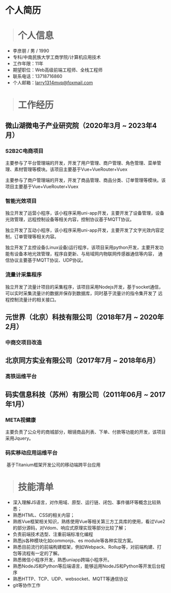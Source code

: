 # 个人简历



> # 个人信息



- 李彦朋 / 男 / 1990
- 专科/中南民族大学工商学院/计算机应用技术
- 工作年限：11年
- 期望职位：Web高级前端工程师、全栈工程师
- 联系电话：13718716860
- 个人邮箱：larry1314mvp@foxmail.com






> # 工作经历



## 微山湖微电子产业研究院（2020年3月 ~ 2023年4月）

### 	S2B2C电商项目

​	主要参与了平台管理端的开发，开发了用户管理、商户管理、角色管理、菜单管理、素材管理等模块。该项目主要基于Vue+VueRouter+Vuex

​	主要参与了商户管理端的开发，开发了商品管理、商品分类、订单管理等模块。该项目主要基于Vue+VueRouter+Vuex

### 	智能光效项目

​	独立开发了运营小程序，该小程序采用uni-app开发，主要开发了设备管理，设备光效管理，远程控制设备等相关内容，控制协议基于MQTT协议。

​	独立开发了互动小程序，该小程序采用uni-app开发，主要开发了文字光效内容定制，订单管理等相关内容。

​	独立开发了主控设备(Linux设备)运行程序，该项目采用python开发，主要开发功能有设备本地光效管理，程序自更新、与局域网内物联网传感器通信等内容，	通信协议主要基于MQTT协议、UDP协议。

### 	流量计采集程序

​	独立开发了流量计项目的采集程序，该项目采用Nodejs开发，基于socket通信，可以实时采集流量计的数据并保存到数据库，同时基于流量计的指令集开发了	远程控制流量计的相关接口。

## 元世界（北京）科技有限公司（2018年7月 ~ 2020年2月）
### 	中商交项目改造



## 北京同方实业有限公司（2017年7月 ~ 2018年6月）
### 	高铁运维平台




## 码实信息科技（苏州）有限公司（2011年06月  ~ 2017年1月）
### 	META视健康

​	主要负责了公众号的商城部分，眼镜商品列表、下单、付款等功能的开发，该项目采用Jquery。

### 	码实移动应用运维平台

​	基于Titanium框架开发公司的移动端跨平台应用





> # 技能清单



- 深入理解JS语言，对作用域、原型、运行链、闭包、事件循环等概念比较熟悉；
- 熟悉HTML、CSS的相关内容；
- 熟练Vue框架相关知识，熟练使用Vue等相关第三方工具库的使用，看过Vue2的部分源码，对Vdom、响应式原理实现等部分比较了解；
- 负责前端技术选型、注重前端标准化编程
- 熟悉js各种模块化如commonjs、es module等各种实现方案。
- 熟悉目前流行的前端构建框架，例如Webpack、Rollup等，对前端构建、打包等流程有一定的了解。
- 熟悉微信小程序开发，熟悉uniapp跨端小程序开。
- 熟悉NodeJS和Python等后端语言，能够运用NodeJS和Python等开发后台程序
- 熟悉HTTP、TCP、UDP、websocket、MQTT等通信协议
- git等协作工作





